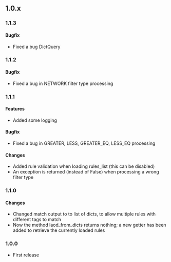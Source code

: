 ## 1.0.x

### 1.1.3
#### Bugfix
* Fixed a bug DictQuery

### 1.1.2
#### Bugfix
* Fixed a bug in NETWORK filter type processing

### 1.1.1
#### Features
* Added some logging
#### Bugfix
* Fixed a bug in GREATER, LESS, GREATER_EQ, LESS_EQ processing
#### Changes
* Added rule validation when loading rules_list (this can be disabled)
* An exception is returned (instead of False) when processing a wrong filter type

### 1.1.0
#### Changes
* Changed match output to to list of dicts, to allow multiple rules with different tags to match
* Now the method laod_from_dicts returns nothing; a new getter has been added to retrieve the currently loaded rules

### 1.0.0
* First release
